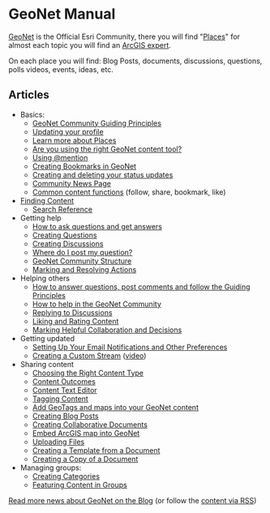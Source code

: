 # GeoNet Manual

[GeoNet](https://community.esri.com/) is the Official Esri Community, there you will find "[Places](https://community.esri.com/places)" for almost each topic you will find an [ArcGIS expert](https://esri-es.github.io/arcgis-experts/).

On each place you will find: Blog Posts, documents, discussions, questions, polls videos, events, ideas, etc.

## Articles

* Basics:
    * [GeoNet Community Guiding Principles](https://community.esri.com/docs/DOC-8961-geonet-community-guiding-principles)
    * [Updating your profile](https://community.esri.com/videos/1282)
    * [Learn more about Places](https://community.esri.com/docs/DOC-1081)
    * [Are you using the right GeoNet content tool?](https://community.esri.com/community/help-and-feedback/blog/2016/08/31/how-to-pick-the-right-content-tool-understanding-geonet-content-types)
    * [Using @mention](https://community.esri.com/docs/DOC-1080)
    * [Creating Bookmarks in GeoNet](https://community.esri.com/docs/DOC-1085)
    * [Creating and deleting your status updates](https://community.esri.com/docs/DOC-1077)
    * [Community News Page](https://community.esri.com/docs/DOC-7663)
    * [Common content functions](https://community.esri.com/docs/DOC-1083) (follow, share, bookmark, like)
* [Finding Content](https://community.esri.com/docs/DOC-1089-finding-searching-content)
    * [Search Reference
](https://community.esri.com/docs/DOC-1953)
* Getting help
    * [How to ask questions and get answers](https://community.esri.com/community/help-and-feedback/blog/2016/08/15/community-news-and-tips-how-to-ask-questions-and-get-answers)
    * [Creating Questions](https://community.esri.com/docs/DOC-1087-creating-questions)
    * [Creating Discussions](https://community.esri.com/videos/1308)
    * [Where do I post my question?](https://community.esri.com/docs/DOC-1081)
    * [GeoNet Community Structure](https://community.esri.com/docs/DOC-1544-geonet-community-structure)
    * [Marking and Resolving Actions](https://community.esri.com/docs/DOC-1101)
* Helping others
    * [How to answer questions, post comments and follow the Guiding Principles](https://community.esri.com/community/help-and-feedback/blog/2016/08/25/community-news-and-tips-answering-questions-in-the-community)
    * [How to help in the GeoNet Community](https://community.esri.com/docs/DOC-1693)
    * [Replying to Discussions](https://community.esri.com/videos/1321)
    * [Liking and Rating Content](https://community.esri.com/docs/DOC-1090)
    * [Marking Helpful Collaboration and Decisions](https://community.esri.com/docs/DOC-1102)
* Getting updated
    * [Setting Up Your Email Notifications and Other Preferences](https://community.esri.com/docs/DOC-1061)
    * [Creating a Custom Stream](https://community.esri.com/docs/DOC-1074-creating-a-custom-stream) ([video](https://community.esri.com/videos/1285))
* Sharing content
    * [Choosing the Right Content Type](https://community.esri.com/docs/DOC-1108)
    * [Content Outcomes](https://community.esri.com/docs/DOC-1084)
    * [Content Text Editor](https://community.esri.com/docs/DOC-8587-updated-content-text-editor)
    * [Tagging Content](https://community.esri.com/docs/DOC-1103)
    * [Add GeoTags and maps into your GeoNet content](https://community.esri.com/docs/DOC-1651)
    * [Creating Blog Posts](https://community.esri.com/docs/DOC-1299-creating-blog-posts)
    * [Creating Collaborative Documents](https://community.esri.com/docs/DOC-1086)
    * [Embed ArcGIS map into GeoNet](https://community.esri.com/docs/DOC-9011-embed-arcgis-map-into-geonet)
    * [Uploading Files](https://community.esri.com/docs/DOC-1104-uploading-files)
    * [Creating a Template from a Document](https://community.esri.com/docs/DOC-6333)
    * [Creating a Copy of a Document](https://community.esri.com/docs/DOC-6334)
* Managing groups:
    * [Creating Categories](https://community.esri.com/docs/DOC-7468)
    * [Featuring Content in Groups](https://esri-es.github.io/arcgis-experts/)



[Read more news about GeoNet on the Blog](https://community.esri.com/community/help-and-feedback/blog) (or follow the [content via RSS](https://community.esri.com/view-browse-feed.jspa?browseSite=content&browseViewID=placeContent&userID=-1&containerType=14&containerID=2004&filterID=contentstatus%5Bpublished%5D~objecttype~objecttype%5Bblogpost%5D))

